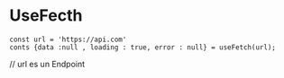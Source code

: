 # UseFecth

```
const url = 'https://api.com' 
conts {data :null , loading : true, error : null} = useFetch(url);

```
// url es un Endpoint